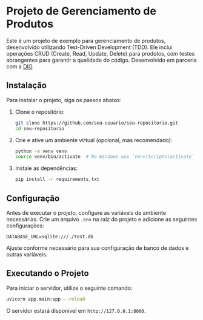 # Projeto de Gerenciamento de Produtos

Este é um projeto de exemplo para gerenciamento de produtos, desenvolvido utilizando Test-Driven Development (TDD). Ele inclui operações CRUD (Create, Read, Update, Delete) para produtos, com testes abrangentes para garantir a qualidade do código. Desenvolvido em parceria com a [DIO](https://www.dio.me/)


## Instalação

Para instalar o projeto, siga os passos abaixo:

1. Clone o repositório:

   ```bash
   git clone https://github.com/seu-usuario/seu-repositorio.git
   cd seu-repositorio
   ```

2. Crie e ative um ambiente virtual (opcional, mas recomendado):

   ```bash
   python -m venv venv
   source venv/bin/activate  # No Windows use `venv\Scripts\activate`
   ```

3. Instale as dependências:

   ```bash
   pip install -r requirements.txt
   ```

## Configuração

Antes de executar o projeto, configure as variáveis de ambiente necessárias. Crie um arquivo `.env` na raiz do projeto e adicione as seguintes configurações:

```env
DATABASE_URL=sqlite:///./test.db
```

Ajuste conforme necessário para sua configuração de banco de dados e outras variáveis.

## Executando o Projeto

Para iniciar o servidor, utilize o seguinte comando:

```bash
uvicorn app.main:app --reload
```

O servidor estará disponível em `http://127.0.0.1:8000`.
